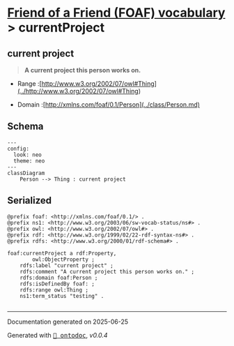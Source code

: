 # [Friend of a Friend (FOAF) vocabulary](../homepage.md) > currentProject
<a name="currentProject"></a>
## current project

> **A current project this person works on.**


- Range :[http://www.w3.org/2002/07/owl#Thing](../<http://www.w3.org/2002/07/owl#Thing>)

- Domain :[http://xmlns.com/foaf/0.1/Person](../class/Person.md)

## Schema

```mermaid
---
config:
  look: neo
  theme: neo
---
classDiagram
    Person --> Thing : current project
```

## Serialized

```ttl
@prefix foaf: <http://xmlns.com/foaf/0.1/> .
@prefix ns1: <http://www.w3.org/2003/06/sw-vocab-status/ns#> .
@prefix owl: <http://www.w3.org/2002/07/owl#> .
@prefix rdf: <http://www.w3.org/1999/02/22-rdf-syntax-ns#> .
@prefix rdfs: <http://www.w3.org/2000/01/rdf-schema#> .

foaf:currentProject a rdf:Property,
        owl:ObjectProperty ;
    rdfs:label "current project" ;
    rdfs:comment "A current project this person works on." ;
    rdfs:domain foaf:Person ;
    rdfs:isDefinedBy foaf: ;
    rdfs:range owl:Thing ;
    ns1:term_status "testing" .


```

---

Documentation generated on 2025-06-25

Generated with <kbd>[📑 ontodoc](https://github.com/StephaneBranly/ontodoc)</kbd>, *v0.0.4*